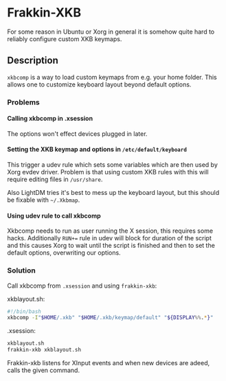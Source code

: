 # Frakkin-XKB

For some reason in Ubuntu or Xorg in general it is somehow quite hard to
reliably configure custom XKB keymaps.

## Description

`xkbcomp` is a way to load custom keymaps from e.g. your home folder.
This allows one to customize keyboard layout beyond default options.

### Problems

#### Calling xkbcomp in .xsession

The options won't effect devices plugged in later.

#### Setting the XKB keymap and options in `/etc/default/keyboard`

This trigger a udev rule which sets some variables which are then used by
Xorg evdev driver. Problem is that using custom XKB rules with this will
require editing files in `/usr/share`.

Also LightDM tries it's best to mess up the keyboard layout, but this
should be fixable with `~/.Xkbmap`.

#### Using udev rule to call xkbcomp

Xkbcomp needs to run as user running the X session, this requires some
hacks. Additionally `RUN+=` rule in udev will block for duration of the
script and this causes Xorg to wait until the script is finished and then
to set the default options, overwriting our options.

### Solution

Call xkbcomp from `.xsession` and using `frakkin-xkb`:

xkblayout.sh:
```bash
#!/bin/bash
xkbcomp -I"$HOME/.xkb" "$HOME/.xkb/keymap/default" "${DISPLAY%%.*}"
```

.xsession:
```bash
xkblayout.sh
frakkin-xkb xkblayout.sh
```

Frakkin-xkb listens for XInput events and when new devices are adeed, calls the given command.

